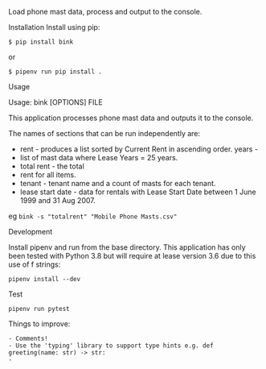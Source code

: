 Load phone mast data, process and output to the console.

Installation
Install using pip:

```$ pip install bink```

or

```$ pipenv run pip install .```

Usage

Usage: bink [OPTIONS] FILE

  This application processes phone mast data and outputs it to the console.

  The names of sections that can be run independently are:

  - rent - produces a list sorted by Current Rent in ascending order. years -
  - list of mast data where Lease Years = 25 years. 
  - total rent - the total
  - rent for all items. 
  - tenant - tenant name and a count of masts for each tenant. 
  - lease start date - data for rentals with Lease Start Date between 1 June 1999 and 31 Aug 2007.

  eg ```bink -s "totalrent" "Mobile Phone Masts.csv"```

Development

Install pipenv and run from the base directory. This application has only been tested with Python 3.8 but will require at lease version 3.6 due to this use of f strings:

```pipenv install --dev```

Test

```pipenv run pytest```

Things to improve:

    - Comments!
    - Use the 'typing' library to support type hints e.g. def greeting(name: str) -> str:
    - 

